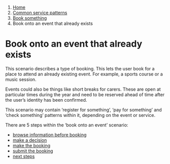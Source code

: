 1.  [Home](/docs/core/contents)
2.	[Common service patterns](/docs/core/common-service-patterns/overview)
3.  [Book something](/docs/core/common-service-patterns/service-patterns/book-something/overview.md)
4.  Book onto an event that already exists

# Book onto an event that already exists
This scenario describes a type of booking. This lets the user book for a place to attend an already existing event. For example, a sports course or a music session.

Events could also be things like short breaks for carers. These are open at particular times during the year and need to be reserved ahead of time after the user’s identity has been confirmed. 

This scenario may contain ‘register for something’, ‘pay for something’ and ‘check something’ patterns within it, depending on the event or service.

There are 5 steps within the ‘book onto an event’ scenario: 

* [browse information before booking](/docs/core/common-service-patterns/service-patterns/book-something/book-onto-an-event-that-already-exists/overview)
* [make a decision](/docs/core/common-service-patterns/service-patterns/book-something/book-onto-an-event-that-already-exists/making-a-decision-about-whether-to-book-a-place)
* [make the booking](/docs/core/common-service-patterns/service-patterns/book-something/book-onto-an-event-that-already-exists/making-the-booking)
* [submit the booking](/docs/core/common-service-patterns/service-patterns/book-something/book-onto-an-event-that-already-exists/submitting-the-booking)
* [next steps](/docs/core/common-service-patterns/service-patterns/book-something/book-onto-an-event-that-already-exists/next-steps)
